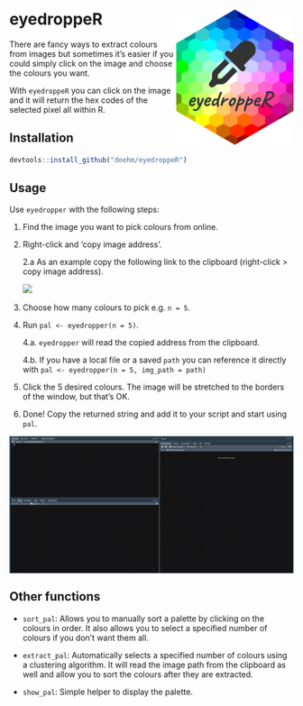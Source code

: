
# eyedroppeR <img src='dev/images/hex1.png' align="right" height="240" />

There are fancy ways to extract colours from images but sometimes it’s
easier if you could simply click on the image and choose the colours you
want.

With `eyedroppeR` you can click on the image and it will return the hex
codes of the selected pixel all within R.

## Installation

``` r
devtools::install_github("doehm/eyedroppeR")
```

## Usage

Use `eyedropper` with the following steps:

1.  Find the image you want to pick colours from online.

2.  Right-click and ‘copy image address’.

    2.a As an example copy the following link to the clipboard
    (right-click \> copy image address).

    <img src='https://colorpalettes.net/wp-content/uploads/2015/05/cvetovaya-palitra-1781.png' />

3.  Choose how many colours to pick e.g. `n = 5`.

4.  Run `pal <- eyedropper(n = 5)`.

    4.a. `eyedropper` will read the copied address from the clipboard.

    4.b. If you have a local file or a saved `path` you can reference it
    directly with `pal <- eyedropper(n = 5, img_path = path)`

5.  Click the 5 desired colours. The image will be stretched to the
    borders of the window, but that’s OK.

6.  Done! Copy the returned string and add it to your script and start
    using `pal`.

<!-- <img src='dev/images/cheese.png' align="center"/> -->

<img src='dev/images/eyedropper.gif' align="center" />

## Other functions

-   `sort_pal`: Allows you to manually sort a palette by clicking on the
    colours in order. It also allows you to select a specified number of
    colours if you don’t want them all.

-   `extract_pal`: Automatically selects a specified number of colours
    using a clustering algorithm. It will read the image path from the
    clipboard as well and allow you to sort the colours after they are
    extracted.

-   `show_pal`: Simple helper to display the palette.
